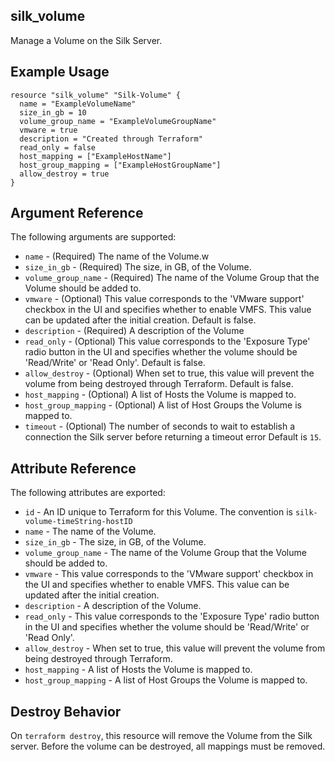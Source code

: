 ## silk_volume

Manage a Volume on the Silk Server.

## Example Usage

``` hcl
resource "silk_volume" "Silk-Volume" {
  name = "ExampleVolumeName"
  size_in_gb = 10
  volume_group_name = "ExampleVolumeGroupName"
  vmware = true
  description = "Created through Terraform"
  read_only = false
  host_mapping = ["ExampleHostName"]
  host_group_mapping = ["ExampleHostGroupName"]
  allow_destroy = true
}
```

## Argument Reference

The following arguments are supported:

* `name` - (Required) The name of the Volume.w
* `size_in_gb` - (Required) The size, in GB, of the Volume.
* `volume_group_name` - (Required) The name of the Volume Group that the Volume should be added to.
* `vmware` - (Optional) This value corresponds to the 'VMware support' checkbox in the UI and specifies whether to enable VMFS. This value can be updated after the initial creation. Default is false.
* `description` - (Required) A description of the Volume
* `read_only` - (Optional) This value corresponds to the 'Exposure Type' radio button in the UI and specifies whether the volume should be 'Read/Write' or 'Read Only'. Default is false.
* `allow_destroy` - (Optional) When set to true, this value will prevent the volume from being destroyed through Terraform. Default is false.
* `host_mapping` - (Optional) A list of Hosts the Volume is mapped to.
* `host_group_mapping` - (Optional) A list of Host Groups the Volume is mapped to.
* `timeout` - (Optional) The number of seconds to wait to establish a connection the Silk server before returning a timeout error Default is `15`.

## Attribute Reference

The following attributes are exported:

* `id` - An ID unique to Terraform for this Volume. The convention is `silk-volume-timeString-hostID`
* `name` - The name of the Volume.
* `size_in_gb` - The size, in GB, of the Volume.
* `volume_group_name` - The name of the Volume Group that the Volume should be added to.
* `vmware` - This value corresponds to the 'VMware support' checkbox in the UI and specifies whether to enable VMFS. This value can be updated after the initial creation.
* `description` - A description of the Volume.
* `read_only` - This value corresponds to the 'Exposure Type' radio button in the UI and specifies whether the volume should be 'Read/Write' or 'Read Only'.
* `allow_destroy` - When set to true, this value will prevent the volume from being destroyed through Terraform.
* `host_mapping` - A list of Hosts the Volume is mapped to.
* `host_group_mapping` - A list of Host Groups the Volume is mapped to.

## Destroy Behavior

On `terraform destroy`, this resource will remove the Volume from the Silk server. Before the volume can be destroyed, all mappings must be removed.
